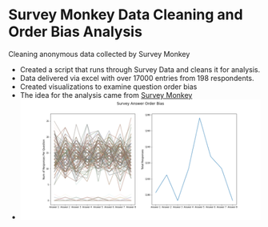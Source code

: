 # Survey Monkey Data Cleaning and Order Bias Analysis
Cleaning anonymous data collected by Survey Monkey

- Created a script that runs through Survey Data and cleans it for analysis. 
- Data delivered via excel with over 17000 entries from 198 respondents. 
- Created visualizations to examine question order bias
- The idea for the analysis came from [Survey Monkey](https://www.surveymonkey.com/curiosity/eliminate-order-bias-to-improve-your-survey-responses/)
- ![](/images/Survey_Answer_Order_Bias.png)
